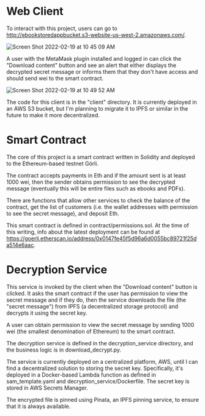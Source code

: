 # Web Client

To interact with this project, users can go to http://ebookstoredappbucket.s3-website-us-west-2.amazonaws.com/. 

![Screen Shot 2022-02-19 at 10 45 09 AM](https://user-images.githubusercontent.com/14855088/154814611-c75c2f07-d067-46f2-818f-3539e7e139cf.png)

A user with the MetaMask plugin installed and logged in can click the "Download content" button and see an alert that either displays the decrypted secret message or informs them that they don't have access and should send wei to the smart contract.

![Screen Shot 2022-02-19 at 10 49 52 AM](https://user-images.githubusercontent.com/14855088/154814752-2b160747-7f65-492e-af4b-02672f66667b.png)

The code for this client is in the "client" directory. It is currently deployed in an AWS S3 bucket, but I'm planning to migrate it to IPFS or similar in the future to make it more decentralized. 

# Smart Contract

The core of this project is a smart contract written in Solidity and deployed to the Ethereum-based testnet Görli.

The contract accepts payments in Eth and if the amount sent is at least 1000 wei, then the sender obtains permission to see the decrypted message (eventually this will be entire files such as ebooks and PDFs). 

There are functions that allow other services to check the balance of the contract, get the list of customers (i.e. the wallet addresses with permission to see the secret message), and deposit Eth.

This smart contract is defined in contract/permissions.sol. At the time of this writing, info about the latest deployment can be found at https://goerli.etherscan.io/address/0x0147fe45f5d96a6d0055bc89721f25da514e6aac.

# Decryption Service

This service is invoked by the client when the "Download content" button is clicked. It asks the smart contract if the user has permission to view the secret message and if they do, then the service downloads the file (the "secret message") from IPFS (a decentralized storage protocol) and decrypts it using the secret key. 

A user can obtain permission to view the secret message by sending 1000 wei (the smallest denomination of Ethereum) to the smart contract.

The decryption service is defined in the decryption_service directory, and the business logic is in download_decrypt.py. 

The service is currently deployed on a centralized platform, AWS, until I can find a decentralized solution to storing the secret key. Specifically, it's deployed in a Docker-based Lambda function as defined in sam_template.yaml and decryption_service/Dockerfile. The secret key is stored in AWS Secrets Manager. 

The encrypted file is pinned using Pinata, an IPFS pinning service, to ensure that it is always available.


